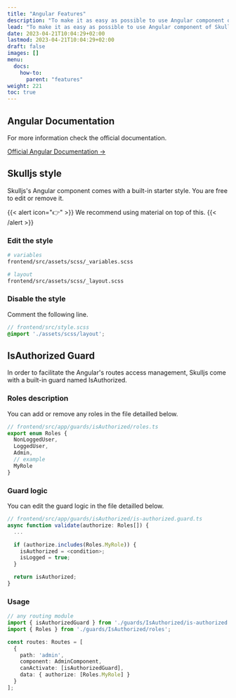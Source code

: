 ```yaml
---
title: "Angular Features"
description: "To make it as easy as possible to use Angular component of Skulljs, we made configurable features."
lead: "To make it as easy as possible to use Angular component of Skulljs, we made configurable features."
date: 2023-04-21T10:04:29+02:00
lastmod: 2023-04-21T10:04:29+02:00
draft: false
images: []
menu:
  docs:
    how-to:
      parent: "features"
weight: 221
toc: true
---
```


## Angular Documentation

For more information check the official documentation.

[Official Angular Documentation →](https://angular.io/docs)

## Skulljs style

Skulljs's Angular component comes with a built-in starter style. You are free to edit or remove it.

{{< alert icon="👉" >}}
We recommend using material on top of this.
{{< /alert >}}

### Edit the style

```bash
# variables
frontend/src/assets/scss/_variables.scss

# layout
frontend/src/assets/scss/_layout.scss 
```

### Disable the style

Comment the following line.

```scss
// frontend/src/style.scss
@import './assets/scss/layout';
```

## IsAuthorized Guard

In order to facilitate the Angular's routes access management, Skulljs come with a built-in guard named IsAuthorized.

### Roles description

You can add or remove any roles in the file detailled below.

```typescript
// frontend/src/app/guards/isAuthorized/roles.ts
export enum Roles {
  NonLoggedUser,
  LoggedUser,
  Admin,
  // example
  MyRole
}
```

### Guard logic

You can edit the guard logic in the file detailled below.

```typescript
// frontend/src/app/guards/isAuthorized/is-authorized.guard.ts
async function validate(authorize: Roles[]) {
  ...

  if (authorize.includes(Roles.MyRole)) {
    isAuthorized = <condition>;
    isLogged = true;
  }

  return isAuthorized;
}
```

### Usage

```typescript
// any routing module
import { isAuthorizedGuard } from './guards/IsAuthorized/is-authorized.guard';
import { Roles } from './guards/IsAuthorized/roles';

const routes: Routes = [
  { 
    path: 'admin', 
    component: AdminComponent, 
    canActivate: [isAuthorizedGuard], 
    data: { authorize: [Roles.MyRole] }
  }
];
```
